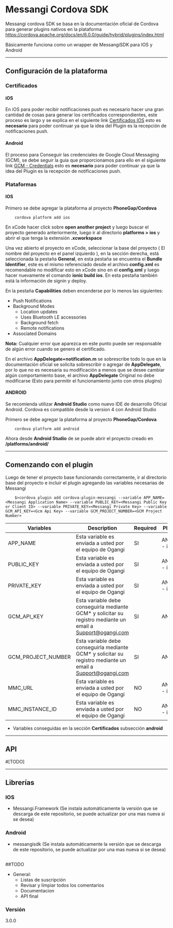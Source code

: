 # Messangi Cordova SDK

Messangi cordova SDK se basa en la documentación oficial de Cordova para generar plugins nativos en la plataforma https://cordova.apache.org/docs/en/6.0.0/guide/hybrid/plugins/index.html

Básicamente funciona como un wrapper de MessangiSDK para IOS y Android

----------
## Configuración de la plataforma

### Certificados
#### iOS
En iOS para poder recibir notificaciones push es necesario hacer una gran cantidad de cosas para generar los certificados correspondientes, este proceso es largo y se explica en el siguiente link [Certificados IOS](https://www.messangi.com/documentation/doku.php?id=sdk:ios_certs) esto es **necesario** para poder continuar ya que la idea del Plugin es la recepción de notificaciones push.

#### Android
El proceso para Conseguir las credenciales de Google Cloud Messaging (GCM), se debe seguir la guia que proporcionamos para ello en el siguiente link [GCM - Credentials](https://www.messangi.com/documentation/doku.php?id=sdk:android_keys) esto es **necesario** para poder continuar ya que la idea del Plugin es la recepción de notificaciones push.

### Plataformas

#### IOS
Primero se debe agregar la plataforma al proyecto **PhoneGap/Cordova** 

```
    cordova platform add ios
```
En xCode hacer click sobre **open another project** y luego buscar el proyecto generado anteriormente, luego ir al directorio **platforms > ios** y abrir el que tenga la extensión **.xcworkspace**

Una vez abierto el proyecto en xCode, seleccionar la base del proyecto ( El nombre del proyecto en el panel izquierdo ), en la sección derecha, está seleccionada la pestaña **General**, en esta pestaña se encuentra el **Bundle Identifier**, este es el mismo referenciado desde el archivo **config.xml** es recomendable no modificar esto en xCode sino en el **config.xml** y luego hacer nuevamente el comando **ionic build ios**. En esta pestaña también está la información de signin y deploy.

En la pestaña **Capabilities** deben encenderse por lo menos las siguientes: 

- Push Notifications
- Background Modes
	- Location updates
	- Uses Bluetooth LE accessories
	- Background fetch
	- Remote notifications
- Associated Domains 	

**Nota:** Cualquier error que aparezca en este punto puede ser responsable de algún error cuando se genero el certificado.


En el archivo **AppDelegate+notification.m** se sobrescribe todo lo que en la documentación oficial se solicita sobrescribir o agregar de **AppDelegate**, por lo que no es necesaria su modificación a menos que se desee cambiar algún comportamiento base, el archivo **AppDelegate** Original no debe modificarse (Esto para permitir el funcionamiento junto con otros plugins)


#### ANDROID
Se recomienda utilizar **Android Studio** como nuevo IDE de desarrollo Oficial Android. Cordova es compatible desde la version 4 con Android Studio

Primero se debe agregar la plataforma al proyecto **PhoneGap/Cordova** 

```
    cordova platform add android
```

Ahora desde **Android Studio** de se puede abrir el proyecto creado en **<carpeta del proyecto>/platforms/android/**


----------
## Comenzando con el plugin

Luego de tener el proyecto base funcionando correctamente, ir al directorio base del proyecto e incluir el plugin agregando las variables necesarias de Messangi

```shell
	$>cordova plugin add cordova-plugin-messangi --variable APP_NAME=<Messangi Application Name> --variable PUBLIC_KEY=<Messangi Public Key or Client ID> --variable PRIVATE_KEY=<Messangi Private Key> --variable GCM_API_KEY=<Gcm Api Key> --variable GCM_PROJECT_NUMBER=<GCM Project Number>
```

|Variables|Description|Required|Platform|
|---------|-----------|--------|--------|
|APP_NAME |Esta variable es enviada a usted por el equipo de Ogangi|SI|ANDROID - iOS|
|PUBLIC_KEY|Esta variable es enviada a usted por el equipo de Ogangi|SI|ANDROID - iOS|
|PRIVATE_KEY|Esta variable es enviada a usted por el equipo de Ogangi|SI|ANDROID - iOS|
|GCM_API_KEY|Esta variable debe conseguirla mediante GCM* y solicitar su registro mediante un email a Support@ogangi.com|SI|ANDROID|
|GCM_PROJECT_NUMBER|Esta variable debe conseguirla mediante GCM* y solicitar su registro mediante un email a Support@ogangi.com|SI|ANDROID|
|MMC_URL|Esta variable es enviada a usted por el equipo de Ogangi|NO|ANDROID - iOS|
|MMC_INSTANCE_ID|Esta variable es enviada a usted por el equipo de Ogangi|NO|ANDROID - iOS|

* Variables conseguidas en la sección **Certificados** subsección **android**


----------
## API
#[TODO]

----------
## Librerías 

### IOS
 - Messangi.Framework (Se instala automáticamente la versión que se descarga de este repositorio, se puede actualizar por una mas nueva si se desea)

### Android
 - messangisdk  (Se instala automáticamente la versión que se descarga de este repositorio, se puede actualizar por una mas nueva si se desea)

## 

##TODO
 - General:
    - Listas de suscripción
    - Revisar y limpiar todos los comentarios
    - Documentacion
    - API final

### Versión
3.0.0